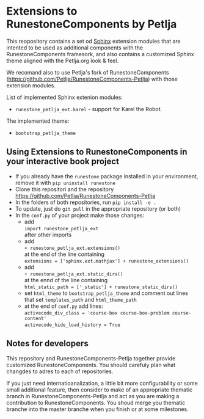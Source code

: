 # Extensions to RunestoneComponents by Petlja

This reopository contains a set od [Sphinx](http://www.sphinx-doc.org) extension modules that are intented to be used as additional components with the RunestoneComponents framesork, and also contains a customized Sphinx theme aligned with the Petlja.org look & feel.

We recomand also to use Petlja's fork of RunestoneComponents (https://github.com/Petlja/RunestoneComponents-Petlja) with those extension modules. 

List of implemented Sphinx extenion modules:
- `runestone_petlja_ext.karel` - support for Karel the Robot.

The implemented theme:
- `bootstrap_petlja_theme`

## Using Extensions to RunestoneComponents in your interactive book project

- If you already have the `runestone` package installed in your environment, remove it with `pip uninstall runestone`
- Clone this repositori and the repository https://github.com/Petlja/RunestoneComponents-Petlja 
- In the folders of both repositories, run `pip install -e .` 
- To update, just do `git pull` in the appropriate repository (or both)
- In the `conf.py` of your project make those changes:
    - add  
    `import runestone_petlja_ext`  
    after other imports
    - add  
    `+ runestone_petlja_ext.extensions()`  
    at the end of the line containing  
    `extensions = ['sphinx.ext.mathjax'] + runestone_extensions()`
    - add  
    `+ runestone_petlja_ext.static_dirs()`  
    at the ennd of the line containing  
    `html_static_path = ['_static'] + runestone_static_dirs()`
    - set `html_theme` to `bootstrap_petlja_theme` and comment out lines that set `templates_path` and `html_theme_path`
    - at the end of `conf.py` add lines:  
    `activecode_div_class = 'course-box course-box-problem course-content'`  
    `activecode_hide_load_history = True`

## Notes for developers

This repository and RunestoneComponents-Petlja together provide customized RunestoneComponents. You should carefuly plan what changdes to adres to each of repositories.

If you just need internatioanalization, a little bit more configurability or some small additional feature, then consider to make of an appropriate thematic branch in RunestoneComponents-Petlja and act as you are making a contribution to RunestoneComponents. You shoud merge you thematic branche into the master branche when you finish or at some milestones.

